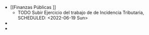 - [[Finanzas Públicas ]]
	- TODO Subir Ejercicio del trabajo de de Incidencia Tributaria,
	  SCHEDULED: <2022-06-19 Sun>
-
-